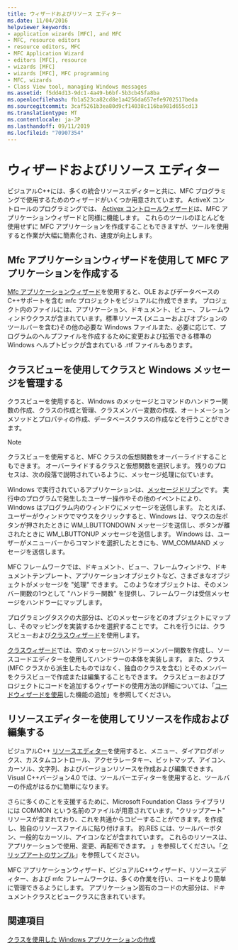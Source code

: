 ```yaml
---
title: ウィザードおよびリソース エディター
ms.date: 11/04/2016
helpviewer_keywords:
- application wizards [MFC], and MFC
- MFC, resource editors
- resource editors, MFC
- MFC Application Wizard
- editors [MFC], resource
- wizards [MFC]
- wizards [MFC], MFC programming
- MFC, wizards
- Class View tool, managing Windows messages
ms.assetid: f5dd4d13-9dc1-4a49-b6bf-5b3cb45fa8ba
ms.openlocfilehash: fb1a523ca82cd8e1a4256da657efe9702517beda
ms.sourcegitcommit: 3caf5261b3ea80d9cf14038c116ba981d655cd13
ms.translationtype: MT
ms.contentlocale: ja-JP
ms.lasthandoff: 09/11/2019
ms.locfileid: "70907354"
---
```

# <a name="wizards-and-the-resource-editors"></a>ウィザードおよびリソース エディター

ビジュアルC++には、多くの統合リソースエディターと共に、MFC プログラミングで使用するためのウィザードがいくつか用意されています。 ActiveX コントロールのプログラミングでは、 [Activex コントロールウィザード](../mfc/reference/mfc-activex-control-wizard.md)は、MFC アプリケーションウィザードと同様に機能します。 これらのツールのほとんどを使用せずに MFC アプリケーションを作成することもできますが、ツールを使用すると作業が大幅に簡素化され、速度が向上します。

##  <a name="_core_use_appwizard_to_create_an_mfc_application"></a>Mfc アプリケーションウィザードを使用して MFC アプリケーションを作成する

[Mfc アプリケーションウィザード](../mfc/reference/mfc-application-wizard.md)を使用すると、OLE およびデータベースのC++サポートを含む mfc プロジェクトをビジュアルに作成できます。 プロジェクト内のファイルには、アプリケーション、ドキュメント、ビュー、フレームウィンドウクラスが含まれています。標準リソース (メニューおよびオプションのツールバーを含む)その他の必要な Windows ファイルまた、必要に応じて、プログラムのヘルプファイルを作成するために変更および拡張できる標準の Windows ヘルプトピックが含まれている .rtf ファイルもあります。

##  <a name="_core_use_classwizard_to_manage_classes_and_windows_messages"></a>クラスビューを使用してクラスと Windows メッセージを管理する

クラスビューを使用すると、Windows のメッセージとコマンドのハンドラー関数の作成、クラスの作成と管理、クラスメンバー変数の作成、オートメーションメソッドとプロパティの作成、データベースクラスの作成などを行うことができます。

> [!NOTE]
>  クラスビューを使用すると、MFC クラスの仮想関数をオーバーライドすることもできます。 オーバーライドするクラスと仮想関数を選択します。 残りのプロセスは、次の段落で説明されているように、メッセージ処理に似ています。

Windows で実行されているアプリケーションは、[メッセージドリブン](../mfc/message-handling-and-mapping.md)です。 実行中のプログラムで発生したユーザー操作やその他のイベントにより、Windows はプログラム内のウィンドウにメッセージを送信します。 たとえば、ユーザーがウィンドウでマウスをクリックすると、Windows は、マウスの左ボタンが押されたときに WM_LBUTTONDOWN メッセージを送信し、ボタンが離されたときに WM_LBUTTONUP メッセージを送信します。 Windows は、ユーザーがメニューバーからコマンドを選択したときにも、WM_COMMAND メッセージを送信します。

MFC フレームワークでは、ドキュメント、ビュー、フレームウィンドウ、ドキュメントテンプレート、アプリケーションオブジェクトなど、さまざまなオブジェクトがメッセージを "処理" できます。 このようなオブジェクトは、そのメンバー関数の1つとして "ハンドラー関数" を提供し、フレームワークは受信メッセージをハンドラーにマップします。

プログラミングタスクの大部分は、どのメッセージをどのオブジェクトにマップし、そのマッピングを実装するかを選択することです。 これを行うには、クラスビューおよび[クラスウィザード](reference/mfc-class-wizard.md)を使用します。

[クラスウィザード](reference/mfc-class-wizard.md)では、空のメッセージハンドラーメンバー関数を作成し、ソースコードエディターを使用してハンドラーの本体を実装します。 また、クラス (MFC クラスから派生したものではなく、独自のクラスを含む) とそのメンバーをクラスビューで作成または編集することもできます。 クラスビューおよびプロジェクトにコードを追加するウィザードの使用方法の詳細については、「[コードウィザードを使用](../ide/adding-functionality-with-code-wizards-cpp.md)した機能の追加」を参照してください。

##  <a name="_core_use_the_resource_editors_to_create_and_edit_resources"></a>リソースエディターを使用してリソースを作成および編集する

ビジュアルC++ [リソースエディター](../windows/resource-editors.md)を使用すると、メニュー、ダイアログボックス、カスタムコントロール、アクセラレータキー、ビットマップ、アイコン、カーソル、文字列、およびバージョンリソースを作成および編集できます。 Visual C++バージョン4.0 では、ツールバーエディターを使用すると、ツールバーの作成がはるかに簡単になります。

さらに多くのことを支援するために、Microsoft Foundation Class ライブラリには COMMON という名前のファイルが用意されています。"クリップアート" リソースが含まれており、これを共通からコピーすることができます。を作成し、独自のリソースファイルに貼り付けます。 的.RES には、ツールバーボタン、一般的なカーソル、アイコンなどが含まれています。 これらのリソースは、アプリケーションで使用、変更、再配布できます。 」を参照してください。「[クリップアートのサンプル](../overview/visual-cpp-samples.md)」を参照してください。

MFC アプリケーションウィザード、ビジュアルC++ウィザード、リソースエディター、および mfc フレームワークは、多くの作業を行い、コードをより簡単に管理できるようにします。 アプリケーション固有のコードの大部分は、ドキュメントクラスとビュークラスに含まれています。

## <a name="see-also"></a>関連項目

[クラスを使用した Windows アプリケーションの作成](../mfc/using-the-classes-to-write-applications-for-windows.md)
